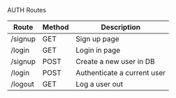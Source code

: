 AUTH Routes

<table>
    <thead>
        <tr>
            <th>Route</th>
            <th>Method</th>
            <th>Description</th>
        </tr>
    </thead>
    <tbody>
        <tr>
            <td>/signup</td>
            <td>GET</td>
            <td>Sign up page</td>
        </tr>
        <tr>
            <td>/login</td>
            <td>GET</td>
            <td>Login in page</td>
        </tr>
        <tr>
            <td>/signup</td>
            <td>POST</td>
            <td>Create a new user in DB</td>
        </tr>
        <tr>
            <td>/login</td>
            <td>POST</td>
            <td>Authenticate a current user</td>
        </tr>
        <tr>
            <td>/logout</td>
            <td>GET</td>
            <td>Log a user out</td>
        </tr>
    </tbody>
</table>
